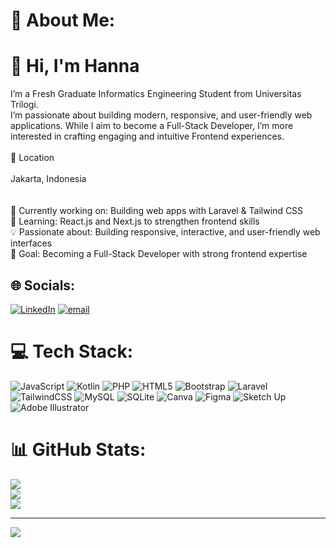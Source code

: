 # 💫 About Me:

# 👋 Hi, I'm Hanna

I’m a Fresh Graduate Informatics Engineering Student from Universitas Trilogi.<br>I’m passionate about building modern, responsive, and user-friendly web applications. While I aim to become a Full-Stack Developer, I’m more interested in crafting engaging and intuitive Frontend experiences.<br><br>📍 Location<br><br>Jakarta, Indonesia<br><br><br>🔭 Currently working on: Building web apps with Laravel & Tailwind CSS<br>🌱 Learning: React.js and Next.js to strengthen frontend skills<br>💡 Passionate about: Building responsive, interactive, and user-friendly web interfaces<br>🎯 Goal: Becoming a Full-Stack Developer with strong frontend expertise


## 🌐 Socials:
[![LinkedIn](https://img.shields.io/badge/LinkedIn-%230077B5.svg?logo=linkedin&logoColor=white)](https://linkedin.com/in/linkedin.com/in/hanna-halimatu-sadiah-8612b5261) [![email](https://img.shields.io/badge/Email-D14836?logo=gmail&logoColor=white)](mailto:hannahalimatu.s19@gmail.com) 

# 💻 Tech Stack:
![JavaScript](https://img.shields.io/badge/javascript-%23323330.svg?style=for-the-badge&logo=javascript&logoColor=%23F7DF1E) ![Kotlin](https://img.shields.io/badge/kotlin-%237F52FF.svg?style=for-the-badge&logo=kotlin&logoColor=white) ![PHP](https://img.shields.io/badge/php-%23777BB4.svg?style=for-the-badge&logo=php&logoColor=white) ![HTML5](https://img.shields.io/badge/html5-%23E34F26.svg?style=for-the-badge&logo=html5&logoColor=white) ![Bootstrap](https://img.shields.io/badge/bootstrap-%238511FA.svg?style=for-the-badge&logo=bootstrap&logoColor=white) ![Laravel](https://img.shields.io/badge/laravel-%23FF2D20.svg?style=for-the-badge&logo=laravel&logoColor=white) ![TailwindCSS](https://img.shields.io/badge/tailwindcss-%2338B2AC.svg?style=for-the-badge&logo=tailwind-css&logoColor=white) ![MySQL](https://img.shields.io/badge/mysql-4479A1.svg?style=for-the-badge&logo=mysql&logoColor=white) ![SQLite](https://img.shields.io/badge/sqlite-%2307405e.svg?style=for-the-badge&logo=sqlite&logoColor=white) ![Canva](https://img.shields.io/badge/Canva-%2300C4CC.svg?style=for-the-badge&logo=Canva&logoColor=white) ![Figma](https://img.shields.io/badge/figma-%23F24E1E.svg?style=for-the-badge&logo=figma&logoColor=white) ![Sketch Up](https://img.shields.io/badge/SketchUp-005F9E?style=for-the-badge&logo=sketchup&logoColor=white) ![Adobe Illustrator](https://img.shields.io/badge/adobe%20illustrator-%23FF9A00.svg?style=for-the-badge&logo=adobe%20illustrator&logoColor=white)
# 📊 GitHub Stats:
![](https://github-readme-stats.vercel.app/api?username=hannahs19&theme=rose_pine&hide_border=false&include_all_commits=false&count_private=false)<br/>
![](https://nirzak-streak-stats.vercel.app/?user=hannahs19&theme=rose_pine&hide_border=false)<br/>
![](https://github-readme-stats.vercel.app/api/top-langs/?username=hannahs19&theme=rose_pine&hide_border=false&include_all_commits=false&count_private=false&layout=compact)

---
[![](https://visitcount.itsvg.in/api?id=hannahs19&icon=0&color=0)](https://visitcount.itsvg.in)

<!-- Proudly created with GPRM ( https://gprm.itsvg.in ) -->
